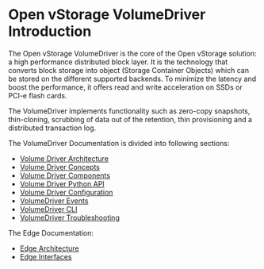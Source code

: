 # Open vStorage VolumeDriver Introduction
The Open vStorage VolumeDriver is the core of the Open vStorage solution: a high performance distributed block layer. It is the technology that converts block storage into object (Storage Container Objects) which can be stored on the different supported backends. To minimize the latency and boost the performance, it offers read and write acceleration on SSDs or PCI-e flash cards.

The VolumeDriver implements functionality such as zero-copy snapshots, thin-cloning, scrubbing of data out of the retention, thin provisioning and a distributed transaction log.



The VolumeDriver Documentation is divided into following sections:
* [Volume Driver Architecture](docs/architecture.md)
* [Volume Driver Concepts](docs/concepts.md)
* [Volume Driver Components](docs/components.md)
* [Volume Driver Python API](docs/pythonapi.md)
* [Volume Driver Configuration](docs/config.md)
* [VolumeDriver Events](docs/events.md)
* [VolumeDriver CLI](docs/volumedriver_fs_cli.md)
* [VolumeDriver Troubleshooting](docs/troubleshooting.md)

The Edge Documentation:
* [Edge Architecture](docs/edge.md)
* [Edge Interfaces](docs/edge_interfaces.md)